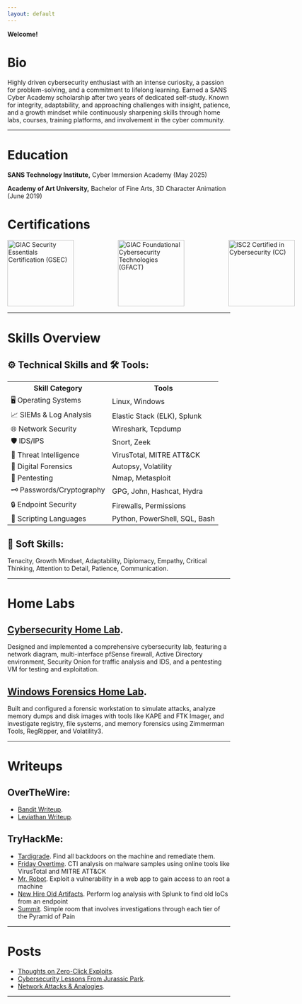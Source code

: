 ```yaml
---
layout: default
---
```


**Welcome!**

# Bio

Highly driven cybersecurity enthusiast with an intense curiosity, a passion for problem-solving, and a commitment to lifelong learning. Earned a SANS Cyber Academy scholarship after two years of dedicated self-study. Known for integrity, adaptability, and approaching challenges with insight, patience, and a growth mindset while continuously sharpening skills through home labs, courses, training platforms, and involvement in the cyber community.

---

# Education

**SANS Technology Institute,** Cyber Immersion Academy (May 2025)

**Academy of Art University,** Bachelor of Fine Arts, 3D Character Animation (June 2019)

# Certifications

<div style="display: flex; gap: 100px;">
    <a href="https://www.credly.com/badges/79b72e81-4a43-477e-9333-330d7c2faaac/public_url" target="_blank">
        <img src="https://github.com/user-attachments/assets/7572f80d-d020-4841-a32d-e3984cb462f9" alt="GIAC Security Essentials Certification (GSEC)" width="150">
    </a>
    <a href="https://www.credly.com/badges/fcc07bf5-304c-448e-b31d-41285a98ee5a/public_url" target="_blank">
        <img src="https://github.com/user-attachments/assets/e79e3509-ca9f-4106-b3f1-a2b9ead32aeb" alt="GIAC Foundational Cybersecurity Technologies (GFACT)" width="150">
    </a>
    <a href="https://www.credly.com/badges/9c67ac40-1748-4df4-97eb-f5da82538ce2/public_url" target="_blank">
        <img src="https://github.com/user-attachments/assets/fc75e1cf-5ff2-4a0c-baf4-2bf551056621" alt="ISC2 Certified in Cybersecurity (CC)" width="150">
    </a>
</div>

---

# Skills Overview
## ⚙️ **Technical Skills       and        🛠️ Tools:**
<!-- | **Skill**        | **Tool**                          |
|---------------------------|-------------------------------------|
| 🖥️ Operating Systems      | Linux, Windows                     |
| 📈 SIEMs & Log Analysis   | Elastic Stack (ELK), Splunk        |
| 🌐 Network Security       | Wireshark, Tcpdump                 |
| 🛡️ IDS/IPS                | Snort, Zeek                        |
| 🧠 Threat Intelligence    | VirusTotal, MITRE ATT&CK           |
| 🔬 Digital Forensics      | Autopsy, Volatility                |
| 🧰 Pentesting             | Nmap, Metasploit                   |
| 🗝️ Passwords/Cryptography | GPG, John, Hashcat, Hydra          |
| 🔒 Endpoint Security      | Firewalls, Permissions             |
| 📜 Scripting Languages    | Python, PowerShell, SQL, Bash      |
-->
<table>
  <tr>
    <th>Skill Category</th>
    <th>Tools</th>
  </tr>
  <tr>
    <td>🖥️ Operating Systems</td>
    <td>Linux, Windows</td>
  </tr>
  <tr>
    <td>📈 SIEMs & Log Analysis</td>
    <td>Elastic Stack (ELK), Splunk</td>
  </tr>
  <tr>
    <td>🌐 Network Security</td>
    <td>Wireshark, Tcpdump</td>
  </tr>
  <tr>
    <td>🛡️ IDS/IPS</td>
    <td>Snort, Zeek</td>
  </tr>
  <tr>
    <td>🧠 Threat Intelligence</td>
    <td>VirusTotal, MITRE ATT&CK</td>
  </tr>
  <tr>
    <td>🔬 Digital Forensics</td>
    <td>Autopsy, Volatility</td>
  </tr>
  <tr>
    <td>🧰 Pentesting</td>
    <td>Nmap, Metasploit</td>
  </tr>
  <tr>
    <td>🗝️ Passwords/Cryptography</td>
    <td>GPG, John, Hashcat, Hydra</td>
  </tr>
  <tr>
    <td>🔒 Endpoint Security</td>
    <td>Firewalls, Permissions</td>
  </tr>
  <tr>
    <td>📜 Scripting Languages</td>
    <td>Python, PowerShell, SQL, Bash</td>
  </tr>
</table>


## 🌟 **Soft Skills:**
Tenacity, Growth Mindset, Adaptability, Diplomacy, Empathy, Critical Thinking, Attention to Detail, Patience, Communication.

---

# Home Labs

## [Cybersecurity Home Lab](./projects/cybersecurity-home-lab.md).
Designed and implemented a comprehensive cybersecurity lab, featuring a network diagram, multi-interface pfSense firewall, Active Directory environment, Security Onion for traffic analysis and IDS, and a pentesting VM for testing and exploitation.
  

## [Windows Forensics Home Lab](./projects/windows-forensics-home-lab.md).
Built and configured a forensic workstation to simulate attacks, analyze memory dumps and disk images with tools like KAPE and FTK Imager, and investigate registry, file systems, and memory forensics using Zimmerman Tools, RegRipper, and Volatility3.

---

# Writeups
## OverTheWire:
- [Bandit Writeup](./writeups/overthewire/bandit.md).
- [Leviathan Writeup](./writeups/overthewire/leviathan.md).

## TryHackMe:
- [Tardigrade](./writeups/tryhackme/tardigrade.md).    Find all backdoors on the machine and remediate them.
- [Friday Overtime](./writeups/tryhackme/friday-overtime.md).    CTI analysis on malware samples using online tools like VirusTotal and MITRE ATT&CK
- [Mr. Robot](./writeups/tryhackme/mrrobot.md).    Exploit a vulnerability in a web app to gain access to an root a machine
- [New Hire Old Artifacts](./writeups/tryhackme/newhire-oldartifacts.md).    Perform log analysis with Splunk to find old IoCs from an endpoint
- [Summit](./writeups/tryhackme/summit.md).     Simple room that involves investigations through each tier of the Pyramid of Pain

---

# Posts
- [Thoughts on Zero-Click Exploits](./posts/zero-click-exploits.md).
- [Cybersecurity Lessons From Jurassic Park](./posts/jurassic-park-cybersecurity.md).
- [Network Attacks & Analogies](./posts/network-attacks-analogies.md).

---
